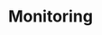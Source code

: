 ﻿---
layout: member
weight: 1
name: Stella Wang
project: Green Joule
subweight: 10
title: Monitoring
img: /assets/images/members/Stella.jpg
email: stella.wang@alumni.ubc.ca
biography: >
  Stella is a first year engineering student at UBC who is hoping to discipiline in Chemical and Biological Engineering in second year. She loves chemistry and is passionate about the environment. She is involved in many opportunities that allow her to create a difference in helping the environment; these include Green Joule, Engineers Without Borders-Sustainability branch, and Green Chair Recycling. 
linkedin: www.linkedin.com/in/stella01wang
---